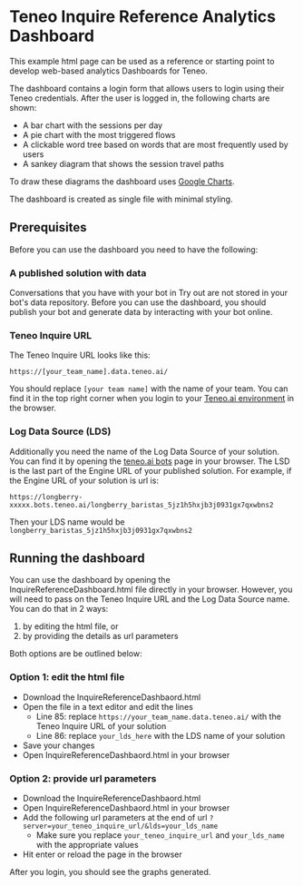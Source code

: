 # Teneo Inquire Reference Analytics Dashboard
This example html page can be used as a reference or starting point to develop web-based analytics Dashboards for Teneo. 

The dashboard contains a login form that allows users to login using their Teneo credentials. After the user is logged in, the following charts are shown:
- A bar chart with the sessions per day
- A pie chart with the most triggered flows
- A clickable word tree based on words that are most frequently used by users
- A sankey diagram that shows the session travel paths 

To draw these diagrams the dashboard uses [Google Charts](https://developers.google.com/chart).

The dashboard is created as single file with minimal styling.

## Prerequisites
Before you can use the dashboard you need to have the following:

### A published solution with data
Conversations that you have with your bot in Try out are not stored in your bot's data repository. Before you can use the dashboard, you should publish your bot and generate data by interacting with your bot online.

### Teneo Inquire URL
The Teneo Inquire URL looks like this: 

```
https://[your_team_name].data.teneo.ai/
```

You should replace `[your team name]` with the name of your team. You can find it in the top right corner when you login to your [Teneo.ai environment](https://www.teneo.ai/manage/environment) in the browser.

### Log Data Source (LDS)
Additionally you need the name of the Log Data Source of your solution. You can find it by opening the [teneo.ai bots](https://www.teneo.ai/manage/bots) page in your browser. The LSD is the last part of the Engine URL of your published solution. For example, if the Engine URL of your solution is url is:

```
https://longberry-xxxxx.bots.teneo.ai/longberry_baristas_5jz1h5hxjb3j0931gx7qxwbns2
```

Then your LDS name would be `longberry_baristas_5jz1h5hxjb3j0931gx7qxwbns2`

## Running the dashboard

You can use the dashboard by opening the InquireReferenceDashboard.html file directly in your browser. However, you will need to pass on the Teneo Inquire URL and the Log Data Source name. You can do that in 2 ways: 

1) by editing the html file, or
2) by providing the details as url parameters

Both options are be outlined below:

### Option 1: edit the html file
- Download the InquireReferenceDashbaord.html
- Open the file in a text editor and edit the lines
    - Line 85: replace `https://your_team_name.data.teneo.ai/` with the Teneo Inquire URL of your solution
    - Line 86: replace `your_lds_here` with the LDS name of your solution
- Save your changes
- Open InquireReferenceDashbaord.html in your browser

### Option 2: provide url parameters
- Download the InquireReferenceDashbaord.html
- Open InquireReferenceDashbaord.html in your browser
- Add the following url parameters at the end of url `?server=your_teneo_inquire_url/&lds=your_lds_name`
    - Make sure you replace `your_teneo_inquire_url` and `your_lds_name` with the appropriate values
- Hit enter or reload the page in the browser

After you login, you should see the graphs generated.
